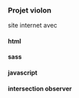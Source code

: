 ### Projet violon

site internet avec 
#### html 
#### sass 
#### javascript 
#### intersection observer
